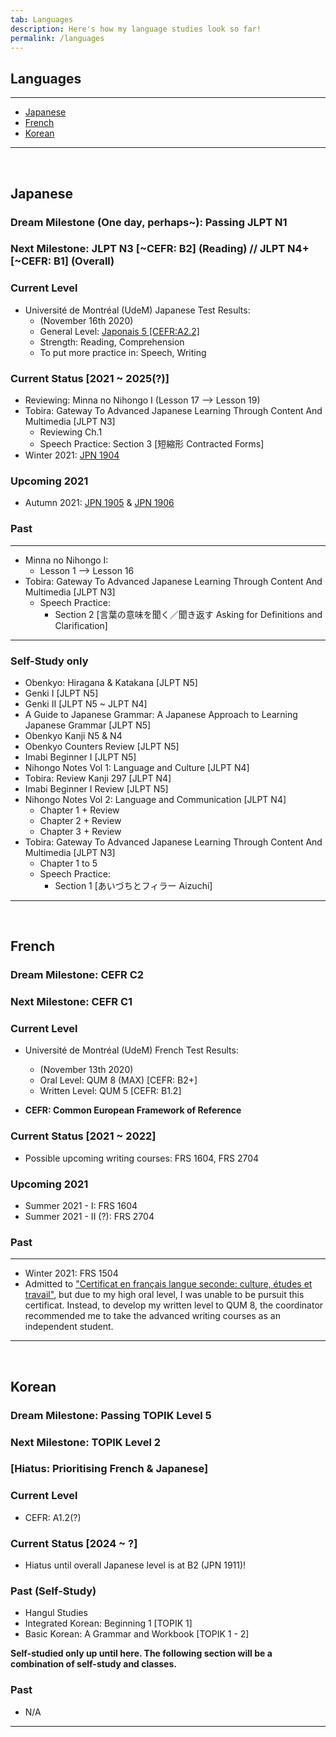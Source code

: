 ```yaml
---
tab: Languages
description: Here's how my language studies look so far!
permalink: /languages
---
```


## Languages

---

- [Japanese](#japanese)
- [French](#french)
- [Korean](#korean)

---

 
## Japanese
### Dream Milestone (One day, perhaps~): Passing JLPT N1
### Next Milestone: JLPT N3 [~CEFR: B2] (Reading) // JLPT N4+ [~CEFR: B1] (Overall)

### Current Level
- Université de Montréal (UdeM) Japanese Test Results:
	- (November 16th 2020)
	- General Level: [Japonais 5 [CEFR:A2.2]](https://centre-de-langues.umontreal.ca/cours-et-horaires/cours/japonais/#c109338)
	- Strength: Reading, Comprehension
	- To put more practice in: Speech, Writing

### Current Status [2021 ~ 2025(?)]
- Reviewing: Minna no Nihongo I (Lesson 17 --> Lesson 19)
- Tobira: Gateway To Advanced Japanese Learning Through Content And Multimedia [JLPT N3]
  - Reviewing Ch.1
  - Speech Practice: Section 3 [短縮形 Contracted Forms]
- Winter 2021: [JPN 1904](https://admission.umontreal.ca/cours-et-horaires/cours/jpn-1904/)

### Upcoming 2021
- Autumn 2021: [JPN 1905](https://admission.umontreal.ca/cours-et-horaires/cours/jpn-1905/) & [JPN 1906](https://admission.umontreal.ca/cours-et-horaires/cours/jpn-1906/)


### Past
---
- Minna no Nihongo I:
  -  Lesson 1 --> Lesson 16
- Tobira: Gateway To Advanced Japanese Learning Through Content And Multimedia [JLPT N3]
  - Speech Practice: 
    - Section 2 [言葉の意味を聞く／聞き返す Asking for Definitions and Clarification]
---

### Self-Study only
- Obenkyo: Hiragana & Katakana [JLPT N5]
- Genki I [JLPT N5]
- Genki II [JLPT N5 ~ JLPT N4]
- A Guide to Japanese Grammar: A Japanese Approach to Learning Japanese Grammar [JLPT N5]
- Obenkyo Kanji N5 & N4
- Obenkyo Counters Review [JLPT N5]
- Imabi Beginner I [JLPT N5]
- Nihongo Notes Vol 1: Language and Culture [JLPT N4]
- Tobira: Review Kanji 297 [JLPT N4]
- Imabi Beginner I Review [JLPT N5]
- Nihongo Notes Vol 2: Language and Communication [JLPT N4]
  - Chapter 1 + Review
  - Chapter 2 + Review
  - Chapter 3 + Review
- Tobira: Gateway To Advanced Japanese Learning Through Content And Multimedia [JLPT N3]
  - Chapter 1 to 5
  - Speech Practice: 
    - Section 1 [あいづちとフィラー Aizuchi]


---
 

## French
### Dream Milestone: CEFR C2
### Next Milestone: CEFR C1

### Current Level
- Université de Montréal (UdeM) French Test Results:
  - (November 13th 2020)
  - Oral Level: QUM 8 (MAX) [CEFR: B2+]
  - Written Level: QUM 5 [CEFR: B1.2]

- **CEFR: Common European Framework of Reference**

### Current Status [2021 ~ 2022]
- Possible upcoming writing courses: FRS 1604, FRS 2704

### Upcoming 2021
- Summer 2021 - I: FRS 1604
- Summer 2021 - II (?): FRS 2704

### Past
---
- Winter 2021: FRS 1504
- Admitted to ["Certificat en français langue seconde: culture, études et travail"](https://admission.umontreal.ca/programmes/certificat-en-francais-langue-seconde-culture-etudes-et-travail/presentation/), but due to my high oral level, I was unable to be pursuit this certificat. Instead, to develop my written level to QUM 8, the coordinator recommended me to take the advanced writing courses as an independent student.

---
 

## Korean
### Dream Milestone: Passing TOPIK Level 5 
### Next Milestone: TOPIK Level 2
### [Hiatus: Prioritising French & Japanese]

### Current Level
- CEFR: A1.2(?)

### Current Status [2024 ~ ?]
- Hiatus until overall Japanese level is at B2 (JPN 1911)!

### Past (Self-Study)
- Hangul Studies
- Integrated Korean: Beginning 1 [TOPIK 1]
- Basic Korean: A Grammar and Workbook [TOPIK 1 - 2]

**Self-studied only up until here. The following section will be a combination of self-study and classes.**
### Past
- N/A

---

 
